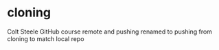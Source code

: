 # cloning
Colt Steele GitHub course remote and pushing
renamed to pushing from cloning to match local repo
